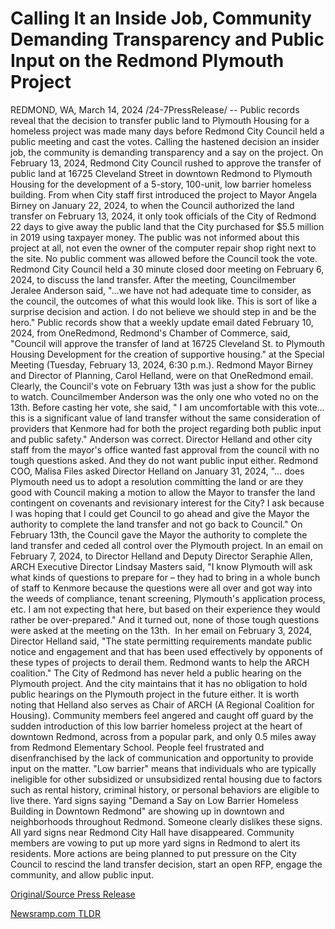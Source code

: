 # Calling It an Inside Job, Community Demanding Transparency and Public Input on the Redmond Plymouth Project

REDMOND, WA, March 14, 2024 /24-7PressRelease/ -- Public records reveal that the decision to transfer public land to Plymouth Housing for a homeless project was made many days before Redmond City Council held a public meeting and cast the votes. Calling the hastened decision an insider job, the community is demanding transparency and a say on the project.  On February 13, 2024, Redmond City Council rushed to approve the transfer of public land at 16725 Cleveland Street in downtown Redmond to Plymouth Housing for the development of a 5-story, 100-unit, low barrier homeless building. From when City staff first introduced the project to Mayor Angela Birney on January 22, 2024, to when the Council authorized the land transfer on February 13, 2024, it only took officials of the City of Redmond 22 days to give away the public land that the City purchased for $5.5 million in 2019 using taxpayer money. The public was not informed about this project at all, not even the owner of the computer repair shop right next to the site. No public comment was allowed before the Council took the vote.  Redmond City Council held a 30 minute closed door meeting on February 6, 2024, to discuss the land transfer. After the meeting, Councilmember Jeralee Anderson said, "…we have not had adequate time to consider, as the council, the outcomes of what this would look like. This is sort of like a surprise decision and action. I do not believe we should step in and be the hero."  Public records show that a weekly update email dated February 10, 2024, from OneRedmond, Redmond's Chamber of Commerce, said, "Council will approve the transfer of land at 16725 Cleveland St. to Plymouth Housing Development for the creation of supportive housing." at the Special Meeting (Tuesday, February 13, 2024, 6:30 p.m.). Redmond Mayor Birney and Director of Planning, Carol Helland, were on that OneRedmond email. Clearly, the Council's vote on February 13th was just a show for the public to watch.  Councilmember Anderson was the only one who voted no on the 13th. Before casting her vote, she said, " I am uncomfortable with this vote…this is a significant value of land transfer without the same consideration of providers that Kenmore had for both the project regarding both public input and public safety."  Anderson was correct. Director Helland and other city staff from the mayor's office wanted fast approval from the council with no tough questions asked. And they do not want public input either.  Redmond COO, Malisa Files asked Director Helland on January 31, 2024, "… does Plymouth need us to adopt a resolution committing the land or are they good with Council making a motion to allow the Mayor to transfer the land contingent on covenants and revisionary interest for the City? I ask because I was hoping that I could get Council to go ahead and give the Mayor the authority to complete the land transfer and not go back to Council." On February 13th, the Council gave the Mayor the authority to complete the land transfer and ceded all control over the Plymouth project.  In an email on February 7, 2024, to Director Helland and Deputy Director Seraphie Allen, ARCH Executive Director Lindsay Masters said, "I know Plymouth will ask what kinds of questions to prepare for – they had to bring in a whole bunch of staff to Kenmore because the questions were all over and got way into the weeds of compliance, tenant screening, Plymouth's application process, etc. I am not expecting that here, but based on their experience they would rather be over-prepared." And it turned out, none of those tough questions were asked at the meeting on the 13th.   In her email on February 3, 2024, Director Helland said, "The state permitting requirements mandate public notice and engagement and that has been used effectively by opponents of these types of projects to derail them. Redmond wants to help the ARCH coalition." The City of Redmond has never held a public hearing on the Plymouth project. And the city maintains that it has no obligation to hold public hearings on the Plymouth project in the future either. It is worth noting that Helland also serves as Chair of ARCH (A Regional Coalition for Housing).  Community members feel angered and caught off guard by the sudden introduction of this low barrier homeless project at the heart of downtown Redmond, across from a popular park, and only 0.5 miles away from Redmond Elementary School. People feel frustrated and disenfranchised by the lack of communication and opportunity to provide input on the matter. "Low barrier" means that individuals who are typically ineligible for other subsidized or unsubsidized rental housing due to factors such as rental history, criminal history, or personal behaviors are eligible to live there.  Yard signs saying "Demand a Say on Low Barrier Homeless Building in Downtown Redmond" are showing up in downtown and neighborhoods throughout Redmond. Someone clearly dislikes these signs. All yard signs near Redmond City Hall have disappeared. Community members are vowing to put up more yard signs in Redmond to alert its residents. More actions are being planned to put pressure on the City Council to rescind the land transfer decision, start an open RFP, engage the community, and allow public input. 

[Original/Source Press Release](https://www.24-7pressrelease.com/press-release/509243/calling-it-an-inside-job-community-demanding-transparency-and-public-input-on-the-redmond-plymouth-project) 

[Newsramp.com TLDR](https://newsramp.com/None) 
